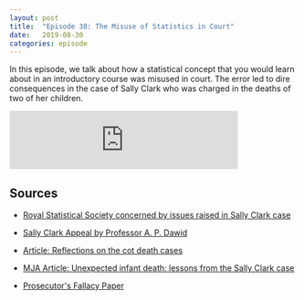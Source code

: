 ```yaml
---
layout: post
title:  "Episode 38: The Misuse of Statistics in Court"
date:   2019-08-30
categories: episode
---
```


In this episode, we talk about how a statistical concept that you would learn about in an introductory course was misused in court.  The error led to dire consequences in the case of Sally Clark who was charged in the deaths of two of her children.

<iframe src="https://anchor.fm/databytes/embed/episodes/38-The-Misuse-of-Statistics-in-Court-e4toep" height="102px" width="400px" frameborder="0" scrolling="no"></iframe>

## Sources

* [Royal Statistical Society concerned by issues raised in Sally Clark case](https://web.archive.org/web/20110824151124/http://www.rss.org.uk/uploadedfiles/documentlibrary/744.pdf)

* [Sally Clark Appeal by Professor A. P. Dawid](http://www.statslab.cam.ac.uk/~apd/SallyClark_report.doc)

* [Article: Reflections on the cot death cases](https://rss.onlinelibrary.wiley.com/doi/full/10.1111/j.1740-9713.2005.00077.x)

* [MJA Article: Unexpected infant death: lessons from the Sally Clark case](https://onlinelibrary.wiley.com/doi/pdf/10.5694/j.1326-5377.2004.tb06162.x)

* [Prosecutor's Fallacy Paper](https://www.ncbi.nlm.nih.gov/pmc/articles/PMC4934658/)